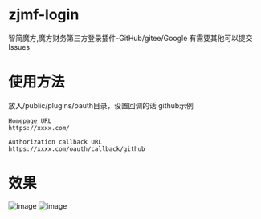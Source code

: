 # zjmf-login
智简魔方,魔方财务第三方登录插件-GitHub/gitee/Google
有需要其他可以提交Issues
# 使用方法
放入/public/plugins/oauth目录，设置回调的话
github示例
~~~
Homepage URL
https://xxxx.com/

Authorization callback URL
https://xxxx.com/oauth/callback/github
~~~
# 效果
![image](https://github.com/user-attachments/assets/eac03718-2bdb-4964-88c6-b0bedb986c09)
![image](https://github.com/user-attachments/assets/2ee42f01-2d81-4f0a-980c-8ad3f5d6cf68)
